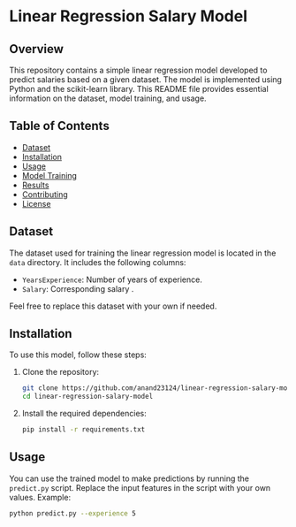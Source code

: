# Linear Regression Salary Model

## Overview

This repository contains a simple linear regression model developed to predict salaries based on a given dataset. The model is implemented using Python and the scikit-learn library. This README file provides essential information on the dataset, model training, and usage.

## Table of Contents

- [Dataset](#dataset)
- [Installation](#installation)
- [Usage](#usage)
- [Model Training](#model-training)
- [Results](#results)
- [Contributing](#contributing)
- [License](#license)

## Dataset

The dataset used for training the linear regression model is located in the `data` directory. It includes the following columns:

- `YearsExperience`: Number of years of experience.
- `Salary`: Corresponding salary .

Feel free to replace this dataset with your own if needed.

## Installation

To use this model, follow these steps:

1. Clone the repository:

    ```bash
    git clone https://github.com/anand23124/linear-regression-salary-model.git
    cd linear-regression-salary-model
    ```

2. Install the required dependencies:

    ```bash
    pip install -r requirements.txt
    ```

## Usage

You can use the trained model to make predictions by running the `predict.py` script. Replace the input features in the script with your own values. Example:

```bash
python predict.py --experience 5

